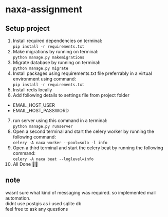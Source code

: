 # naxa-assignment

## Setup project

1. Install required dependencies on terminal: <br>`pip install -r requirements.txt`
2. Make migrations by running on terminal: <br>`python manage.py makemigrations`
3. Migrate database by running on terminal: <br>`python manage.py migrate`
4. Install packages using requirements.txt file preferrably in a virtual environment using command: <br>`pip install -r requirements.txt`
5. Install redis locally
6. Add following details to settings file from project folder
  - EMAIL_HOST_USER
  - EMAIL_HOST_PASSWORD
7. run server using this command in a terminal: <br>`python manage.py runserver`
8. Open a second terminal and start the celery worker by running the following command: <br>
   `celery -A naxa worker --pool=solo -l info`
9. Open a third terminal and start the celery beat by running the following command: 
   <br>`celery -A naxa beat --loglevel=info`
10. All Done 🎉🎉

## note
wasnt sure what kind of messaging was required. so implemented mail automation.<br>
didnt use postgis as i used sqlite db<br>
feel free to ask any questions
